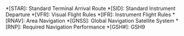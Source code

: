 *[STAR]: Standard Terminal Arrival Route 
*[SID]: Standard Instrument Departure 
*[VFR]: Visual Flight Rules 
*[IFR]: Instrument Flight Rules 
*[RNAV]: Area Navigation 
*[GNSS]: Global Navigation Satellite System 
*[RNP]: Required Navigation Performance
*[GSH#]: GSH9